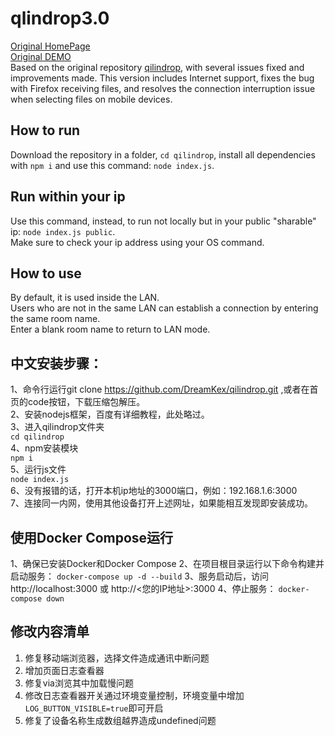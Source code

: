 # qlindrop3.0
[Original HomePage](https://www.qilindrop.cn)\
[Original DEMO](https://qilindrop.cn/)\
Based on the original repository [qilindrop](https://github.com/linzxcw/qilindrop.git), with several issues fixed and improvements made. This version includes Internet support, fixes the bug with Firefox receiving files, and resolves the connection interruption issue when selecting files on mobile devices.

## How to run
Download the repository in a folder, `cd qilindrop`, install all dependencies with `npm i` and use this command: `node index.js`.

## Run within your ip
Use this command, instead, to run not locally but in your public "sharable" ip: `node index.js public`.\
Make sure to check your ip address using your OS command.

## How to use
By default, it is used inside the LAN.\
Users who are not in the same LAN can establish a connection by entering the same room name.\
Enter a blank room name to return to LAN mode.


## 中文安装步骤：
1、命令行运行git clone https://github.com/DreamKex/qilindrop.git ,或者在首页的code按钮，下载压缩包解压。\
2、安装nodejs框架，百度有详细教程，此处略过。\
3、进入qilindrop文件夹\
      `cd qilindrop`\
4、npm安装模块\
      `npm i`\
5、运行js文件\
      `node index.js`\
6、没有报错的话，打开本机ip地址的3000端口，例如：192.168.1.6:3000\
7、连接同一内网，使用其他设备打开上述网址，如果能相互发现即安装成功。

## 使用Docker Compose运行
1、确保已安装Docker和Docker Compose
2、在项目根目录运行以下命令构建并启动服务：
      `docker-compose up -d --build`
3、服务启动后，访问 http://localhost:3000 或 http://<您的IP地址>:3000
4、停止服务：
      `docker-compose down`

## 修改内容清单
1. 修复移动端浏览器，选择文件造成通讯中断问题
2. 增加页面日志查看器
3. 修复via浏览其中加载慢问题
4. 修改日志查看器开关通过环境变量控制，环境变量中增加`LOG_BUTTON_VISIBLE=true`即可开启
5. 修复了设备名称生成数组越界造成undefined问题
